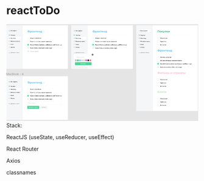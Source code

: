 # reactToDo

![Alt text](src/assets/img/git.png)
Stack:

ReactJS (useState, useReducer, useEffect)

React Router

Axios

classnames
